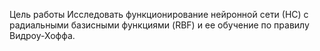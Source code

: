 Цель работы
Исследовать функционирование нейронной сети (НС) с радиальными базисными
функциями (RBF) и ее обучение по правилу Видроу-Хоффа.
